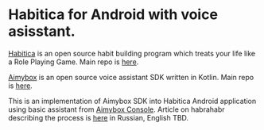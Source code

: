 # Habitica for Android with voice asisstant.

[Habitica](https://habitica.com) is an open source habit building program which treats your life like a Role Playing Game. Main repo is [here](https://github.com/HabitRPG/habitica-android).

[Aimybox](aimybox.com) is an open source voice assistant SDK written in Kotlin. Main repo is [here](https://github.com/just-ai/aimybox-android-sdk).

This is an implementation of Aimybox SDK into Habitica Android application using basic assistant from [Aimybox Console](app.aimybox.com).
Article on habrahabr describing the process is [here](https://docs.google.com/document/d/1Ys3hLOoKw_26uXZicNfQV-KGf4ko_T-j5MqfIrdG4pE/edit) in Russian, English TBD.
